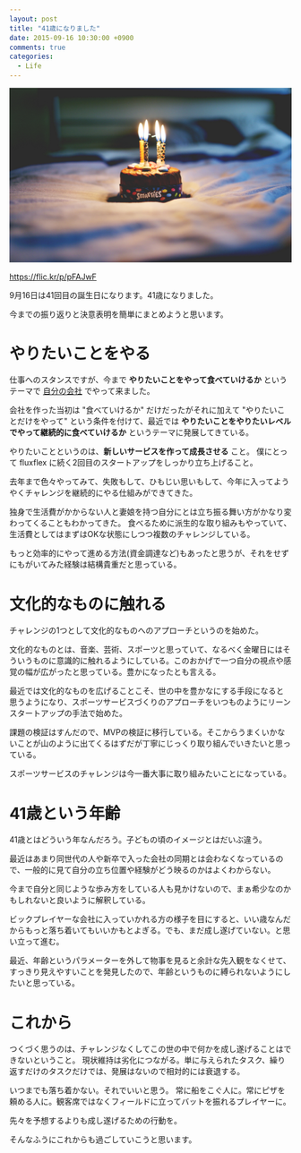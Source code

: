 ```yaml
---
layout: post
title: "41歳になりました"
date: 2015-09-16 10:30:00 +0900
comments: true
categories:
  - Life
---
```

![](/images/2015/09/20150916-birthday.jpg)

https://flic.kr/p/pFAJwF

9月16日は41回目の誕生日になります。41歳になりました。

今までの振り返りと決意表明を簡単にまとめようと思います。


# やりたいことをやる

仕事へのスタンスですが、今まで **やりたいことをやって食べていけるか** というテーマで [自分の会社](http://shakesoul.net) でやって来ました。

会社を作った当初は "食べていけるか" だけだったがそれに加えて "やりたいことだけをやって" という条件を付けて、最近では **やりたいことをやりたいレベルでやって継続的に食べていけるか** というテーマに発展してきている。

やりたいことというのは、**新しいサービスを作って成長させる** こと。
僕にとって fluxflex に続く2回目のスタートアップをしっかり立ち上げること。

去年まで色々やってみて、失敗もして、ひもじい思いもして、今年に入ってようやくチャレンジを継続的にやる仕組みができてきた。

独身で生活費がかからない人と妻娘を持つ自分にとは立ち振る舞い方がかなり変わってくることもわかってきた。
食べるために派生的な取り組みもやっていて、生活費としてはまずはOKな状態にしつつ複数のチャレンジしている。

もっと効率的にやって進める方法(資金調達など)もあったと思うが、それをせずにもがいてみた経験は結構貴重だと思っている。

# 文化的なものに触れる

チャレンジの1つとして文化的なものへのアプローチというのを始めた。

文化的なものとは、音楽、芸術、スポーツと思っていて、なるべく金曜日にはそういうものに意識的に触れるようにしている。このおかげで一つ自分の視点や感覚の幅が広がったと思っている。豊かになったとも言える。

最近では文化的なものを広げることこそ、世の中を豊かなにする手段になると思うようになり、スポーツサービスづくりのアプローチをいつものようにリーンスタートアップの手法で始めた。

課題の検証はすんだので、MVPの検証に移行している。そこからうまくいかないことが山のように出てくるはずだが丁寧にじっくり取り組んでいきたいと思っている。

スポーツサービスのチャレンジは今一番大事に取り組みたいことになっている。


# 41歳という年齢

41歳とはどういう年なんだろう。子どもの頃のイメージとはだいぶ違う。

最近はあまり同世代の人や新卒で入った会社の同期とは会わなくなっているので、一般的に見て自分の立ち位置や経験がどう映るのかはよくわからない。

今まで自分と同じような歩み方をしている人も見かけないので、まぁ希少なのかもしれないと良いように解釈している。

ビックプレイヤーな会社に入っていかれる方の様子を目にすると、いい歳なんだからもっと落ち着いてもいいかもとよぎる。でも、まだ成し遂げていない。と思い立って進む。

最近、年齢というパラメーターを外して物事を見ると余計な先入観をなくせて、すっきり見えやすいことを発見したので、年齢というものに縛られないようにしたいと思っている。

# これから

つくづく思うのは、チャレンジなくしてこの世の中で何かを成し遂げることはできないということ。
現状維持は劣化につながる。単に与えられたタスク、繰り返すだけのタスクだけでは、発展はないので相対的には衰退する。

いつまでも落ち着かない。それでいいと思う。
常に船をこぐ人に。常にピザを頼める人に。観客席ではなくフィールドに立ってバットを振れるプレイヤーに。

先々を予想するよりも成し遂げるための行動を。

そんなふうにこれからも過ごしていこうと思います。